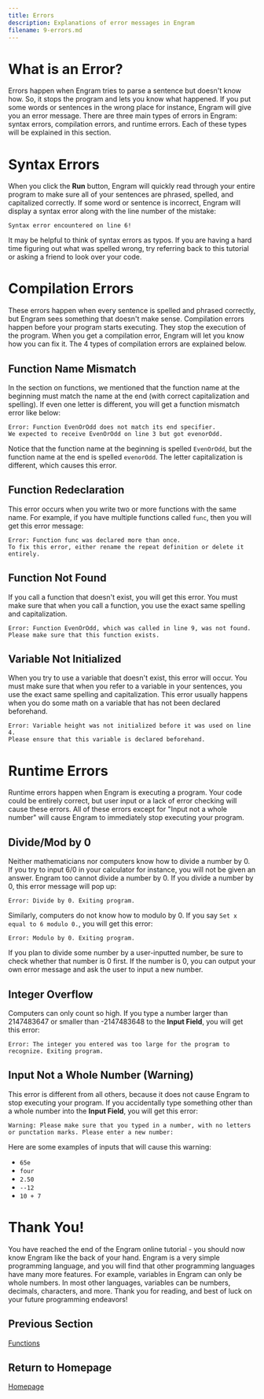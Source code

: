```yaml
---
title: Errors
description: Explanations of error messages in Engram
filename: 9-errors.md
---
```


# What is an Error?
Errors happen when Engram tries to parse a sentence but doesn't know how. So, it stops the program and lets you know what happened. If you put some words or sentences in the wrong place for instance, Engram will give you an error message. There are three main types of errors in Engram: syntax errors, compilation errors, and runtime errors. Each of these types will be explained in this section.

# Syntax Errors
When you click the **Run** button, Engram will quickly read through your entire program to make sure all of your sentences are phrased, spelled, and capitalized correctly. If some word or sentence is incorrect, Engram will display a syntax error along with the line number of the mistake:
```
Syntax error encountered on line 6!
```

It may be helpful to think of syntax errors as typos. If you are having a hard time figuring out what was spelled wrong, try referring back to this tutorial or asking a friend to look over your code.

# Compilation Errors
These errors happen when every sentence is spelled and phrased correctly, but Engram sees something that doesn't make sense. Compilation errors happen before your program starts executing. They stop the execution of the program. When you get a compilation error, Engram will let you know how you can fix it. The 4 types of compilation errors are explained below.

## Function Name Mismatch
In the section on functions, we mentioned that the function name at the beginning must match the name at the end (with correct capitalization and spelling). If even one letter is different, you will get a function mismatch error like below:
```
Error: Function EvenOrOdd does not match its end specifier.
We expected to receive EvenOrOdd on line 3 but got evenorOdd.
```

Notice that the function name at the beginning is spelled `EvenOrOdd`, but the function name at the end is spelled `evenorOdd`. The letter capitalization is different, which causes this error.

## Function Redeclaration
This error occurs when you write two or more functions with the same name. For example, if you have multiple functions called `func`, then you will get this error message:
```
Error: Function func was declared more than once.
To fix this error, either rename the repeat definition or delete it entirely.
```

## Function Not Found
If you call a function that doesn't exist, you will get this error. You must make sure that when you call a function, you use the exact same spelling and capitalization.
```
Error: Function EvenOrOdd, which was called in line 9, was not found.
Please make sure that this function exists.
```

## Variable Not Initialized
When you try to use a variable that doesn't exist, this error will occur. You must make sure that when you refer to a variable in your sentences, you use the exact same spelling and capitalization. This error usually happens when you do some math on a variable that has not been declared beforehand.
```
Error: Variable height was not initialized before it was used on line 4.
Please ensure that this variable is declared beforehand.
```

# Runtime Errors
Runtime errors happen when Engram is executing a program. Your code could be entirely correct, but user input or a lack of error checking will cause these errors. All of these errors except for "Input not a whole number" will cause Engram to immediately stop executing your program.

## Divide/Mod by 0
Neither mathematicians nor computers know how to divide a number by 0. If you try to input 6/0 in your calculator for instance, you will not be given an answer. Engram too cannot divide a number by 0. If you divide a number by 0, this error message will pop up:
```
Error: Divide by 0. Exiting program.
```

Similarly, computers do not know how to modulo by 0. If you say `Set x equal to 6 modulo 0.`, you will get this error:
```
Error: Modulo by 0. Exiting program.
```

If you plan to divide some number by a user-inputted number, be sure to check whether that number is 0 first. If the number is 0, you can output your own error message and ask the user to input a new number.

## Integer Overflow
Computers can only count so high. If you type a number larger than 2147483647 or smaller than -2147483648 to the **Input Field**, you will get this error:
```
Error: The integer you entered was too large for the program to recognize. Exiting program.
```

## Input Not a Whole Number (Warning)
This error is different from all others, because it does not cause Engram to stop executing your program. If you accidentally type something other than a whole number into the **Input Field**, you will get this error:
```
Warning: Please make sure that you typed in a number, with no letters or punctation marks. Please enter a new number:
```

Here are some examples of inputs that will cause this warning:
- `65e`
- `four`
- `2.50`
- `--12`
- `10 + 7`

# Thank You!
You have reached the end of the Engram online tutorial - you should now know Engram like the back of your hand. Engram is a very simple programming language, and you will find that other programming languages have many more features. For example, variables in Engram can only be whole numbers. In most other languages, variables can be numbers, decimals, characters, and more. Thank you for reading, and best of luck on your future programming endeavors!

## Previous Section
[Functions](8-functions.md)

## Return to Homepage
[Homepage](1-info.md)
